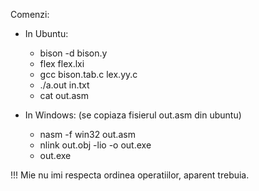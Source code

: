 Comenzi:

* In Ubuntu:  
  * bison -d bison.y  
  * flex flex.lxi  
  * gcc bison.tab.c lex.yy.c  
  * ./a.out in.txt  
  * cat out.asm  

* In Windows:  (se copiaza fisierul out.asm din ubuntu)
  * nasm -f win32 out.asm  
  * nlink out.obj -lio -o out.exe  
  * out.exe  


!!! Mie nu imi respecta ordinea operatiilor, aparent trebuia.

